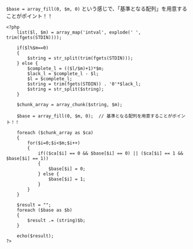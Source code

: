 ```$base = array_fill(0, $m, 0)``` という感じで、「基準となる配列」を用意することがポイント！！

```
<?php
    list($l, $m) = array_map('intval', explode(' ', trim(fgets(STDIN))));
    
    if($l%$m==0)
    {
        $string = str_split(trim(fgets(STDIN)));
    } else {
        $complete_l = (($l/$m)+1)*$m;
        $lack_l = $complete_l - $l;
        $l = $complete_l;
        $string = trim(fgets(STDIN)) . '0'*$lack_l;
        $string = str_split($string);
    }
    
    $chunk_array = array_chunk($string, $m);
    
    $base = array_fill(0, $m, 0);  // 基準となる配列を用意することがポイント！！
    
    foreach ($chunk_array as $ca)
    {
        for($i=0;$i<$m;$i++)
        {
            if(($ca[$i] == 0 && $base[$i] == 0) || ($ca[$i] == 1 && $base[$i] == 1))
            {
                $base[$i] = 0;
            } else {
                $base[$i] = 1;
            }
        }
    }

    $result = "";
    foreach ($base as $b)
    {
        $result .= (string)$b;
    }
    
    echo($result);
?>
```

